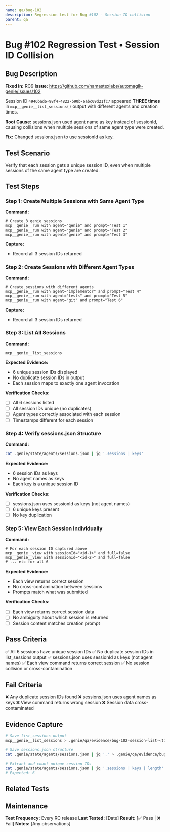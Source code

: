 ```yaml
---
name: qa/bug-102
description: Regression test for Bug #102 - Session ID collision
parent: qa
---
```


# Bug #102 Regression Test • Session ID Collision

## Bug Description
**Fixed in:** RC9
**Issue:** https://github.com/namastexlabs/automagik-genie/issues/102

Session ID `4946bad6-98f4-4822-b90b-6abc09d21fc7` appeared **THREE times** in `mcp__genie__list_sessions()` output with different agents and creation times.

**Root Cause:** sessions.json used agent name as key instead of sessionId, causing collisions when multiple sessions of same agent type were created.

**Fix:** Changed sessions.json to use sessionId as key.

## Test Scenario
Verify that each session gets a unique session ID, even when multiple sessions of the same agent type are created.

## Test Steps

### Step 1: Create Multiple Sessions with Same Agent Type
**Command:**
```
# Create 3 genie sessions
mcp__genie__run with agent="genie" and prompt="Test 1"
mcp__genie__run with agent="genie" and prompt="Test 2"
mcp__genie__run with agent="genie" and prompt="Test 3"
```

**Capture:**
- Record all 3 session IDs returned

### Step 2: Create Sessions with Different Agent Types
**Command:**
```
# Create sessions with different agents
mcp__genie__run with agent="implementor" and prompt="Test 4"
mcp__genie__run with agent="tests" and prompt="Test 5"
mcp__genie__run with agent="git" and prompt="Test 6"
```

**Capture:**
- Record all 3 session IDs returned

### Step 3: List All Sessions
**Command:**
```
mcp__genie__list_sessions
```

**Expected Evidence:**
- 6 unique session IDs displayed
- No duplicate session IDs in output
- Each session maps to exactly one agent invocation

**Verification Checks:**
- [ ] All 6 sessions listed
- [ ] All session IDs unique (no duplicates)
- [ ] Agent types correctly associated with each session
- [ ] Timestamps different for each session

### Step 4: Verify sessions.json Structure
**Command:**
```bash
cat .genie/state/agents/sessions.json | jq '.sessions | keys'
```

**Expected Evidence:**
- 6 session IDs as keys
- No agent names as keys
- Each key is a unique session ID

**Verification Checks:**
- [ ] sessions.json uses sessionId as keys (not agent names)
- [ ] 6 unique keys present
- [ ] No key duplication

### Step 5: View Each Session Individually
**Command:**
```
# For each session ID captured above
mcp__genie__view with sessionId="<id-1>" and full=false
mcp__genie__view with sessionId="<id-2>" and full=false
# ... etc for all 6
```

**Expected Evidence:**
- Each view returns correct session
- No cross-contamination between sessions
- Prompts match what was submitted

**Verification Checks:**
- [ ] Each view returns correct session data
- [ ] No ambiguity about which session is returned
- [ ] Session content matches creation prompt

## Pass Criteria
✅ All 6 sessions have unique session IDs
✅ No duplicate session IDs in list_sessions output
✅ sessions.json uses sessionId as keys (not agent names)
✅ Each view command returns correct session
✅ No session collision or cross-contamination

## Fail Criteria
❌ Any duplicate session IDs found
❌ sessions.json uses agent names as keys
❌ View command returns wrong session
❌ Session data cross-contaminated

## Evidence Capture
```bash
# Save list_sessions output
mcp__genie__list_sessions > .genie/qa/evidence/bug-102-session-list-<timestamp>.txt

# Save sessions.json structure
cat .genie/state/agents/sessions.json | jq '.' > .genie/qa/evidence/bug-102-sessions-json-<timestamp>.json

# Extract and count unique session IDs
cat .genie/state/agents/sessions.json | jq '.sessions | keys | length'
# Expected: 6
```

## Related Tests
## Maintenance
**Test Frequency:** Every RC release
**Last Tested:** [Date]
**Result:** [✅ Pass | ❌ Fail]
**Notes:** [Any observations]
